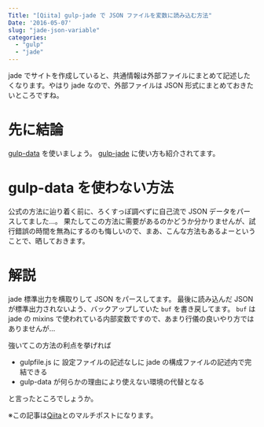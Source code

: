 ```yaml
---
Title: "[Qiita] gulp-jade で JSON ファイルを変数に読み込む方法"
Date: '2016-05-07'
slug: "jade-json-variable"
categories:
  - "gulp"
  - "jade"
---
```

jade でサイトを作成していると、共通情報は外部ファイルにまとめて記述したくなります。やはり jade なので、外部ファイルは JSON 形式にまとめておきたいところですね。

# 先に結論
[gulp-data](https://www.npmjs.com/package/gulp-data) を使いましょう。
[gulp-jade](https://www.npmjs.com/package/gulp-jade) に使い方も紹介されてます。

# gulp-data を使わない方法
公式の方法に辿り着く前に、ろくすっぽ調べずに自己流で JSON データをパースしてました…。
果たしてこの方法に需要があるのかどうか分かりませんが、試行錯誤の時間を無為にするのも悔しいので、まあ、こんな方法もあるよーということで、晒しておきます。

<script src="https://gist.github.com/okamoai/221f6513187f4e48052daaac86bdeff9.js"></script>

# 解説
jade 標準出力を横取りして JSON をパースしてます。
最後に読み込んだ JSON が標準出力されないよう、バックアップしていた `buf` を書き戻してます。 `buf` は jade の mixins で使われている内部変数ですので、あまり行儀の良いやり方ではありませんが…

強いてこの方法の利点を挙げれば

- gulpfile.js に 設定ファイルの記述なしに jade の構成ファイルの記述内で完結できる
- gulp-data が何らかの理由により使えない環境の代替となる

と言ったところでしょうか。

※この記事は[Qiita](http://qiita.com/okamoai/items/224098a432e6e6df6da3)とのマルチポストになります。